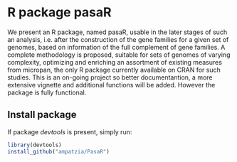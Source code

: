 # R package pasaR
We present an R package, named pasaR, usable in the later stages of such an analysis, i.e. after the construction of the gene families for a given set of genomes, based on information of the full complement of gene families. A complete methodology is proposed, suitable for sets of genomes of varying complexity, optimizing and enriching an assortment of existing measures from micropan, the only R package currently available on CRAN for such studies. This is an on-going project so better documentantion, a more extensive vignette and additional functions will be added. However the package is fully functional.

## Install package

If package *devtools* is present, simply run:

```R
library(devtools)
install_github("ampatzia/PasaR")
```
